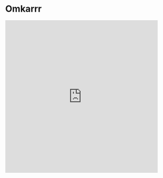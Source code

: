 # Omkarrr
<iframe src="https://giphy.com/embed/3o7bu7wtT19WfBAt0Y" width="480" height="480" frameBorder="0" class="giphy-embed" allowFullScreen></iframe>

